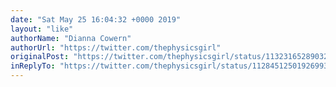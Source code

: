 ```yaml
---
date: "Sat May 25 16:04:32 +0000 2019"
layout: "like"
authorName: "Dianna Cowern"
authorUrl: "https://twitter.com/thephysicsgirl"
originalPost: "https://twitter.com/thephysicsgirl/status/1132316528903278597"
inReplyTo: "https://twitter.com/thephysicsgirl/status/1128451250192699392"
---
```

